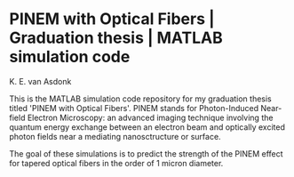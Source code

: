 # PINEM with Optical Fibers | Graduation thesis | MATLAB simulation code 
K. E. van Asdonk

This is the MATLAB simulation code repository for my graduation thesis titled 'PINEM with Optical Fibers'.
PINEM stands for Photon-Induced Near-field Electron Microscopy: an advanced imaging technique involving the quantum energy exchange between an electron beam and optically excited photon fields near a mediating nanosctructure or surface. 

The goal of these simulations is to predict the strength of the PINEM effect for tapered optical fibers in the order of 1 micron diameter. 
